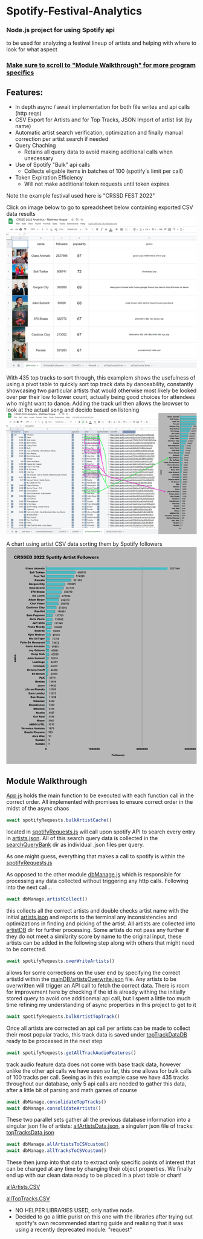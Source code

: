 # Spotify-Festival-Analytics
### Node.js project for using Spotify api
to be used for analyzing a festival lineup of artists and helping with where to look for what aspect

### [Make sure to scroll to "Module Walkthrough" for more program specifics](https://github.com/MatthewHoque/Spotify-Festival-Analytics/edit/main/README.md#module-walkthrough)
## Features:
  * In depth async / await implementation for both file writes and api calls (http reqs)  
  * CSV Export for Artists and for Top Tracks, JSON Import of artist list (by name)
  * Automatic artist search verification, optimization and finally manual correction per artist search if needed
  * Query Chaching
    * Retains all query data to avoid making additional calls when unecessary
  * Use of Spotify "Bulk" api calls
    * Collects eligable items in batches of 100 (spotify's limit per call)
  * Token Expiration Efficiency
    * Will not make additional token requests until token expires  

Note the example festival used here is "CRSSD FEST 2022"

Click on image below to go to spreadsheet below containing exported CSV data results
[![video discussion](https://github.com/MatthewHoque/Spotify-Festival-Analytics/blob/main/readmeSources/googleSheet.jpg?raw=true)](https://docs.google.com/spreadsheets/d/1mtFT8Uqi2-639NRQHsrvIffb3SRx6czsqH5JREp7WNs/edit?usp=sharing)

With 435 top tracks to sort through, this examplem shows the usefulness of using a pivot table to quickly sort top track data by danceability, constantly showcasing two particular artists that would otherwise most likely be looked over per their low follower count, actually being good choices for attendees who might want to dance. Adding the track url then allows the browser to look at the actual song and decide based on listening
[![video discussion](https://github.com/MatthewHoque/Spotify-Festival-Analytics/blob/main/readmeSources/pivot.jpg?raw=true)](https://docs.google.com/spreadsheets/d/1mtFT8Uqi2-639NRQHsrvIffb3SRx6czsqH5JREp7WNs/edit#gid=502333132)

A chart using artist CSV data sorting them by Spotify followers
![byFollowers](https://github.com/MatthewHoque/Spotify-Festival-Analytics/blob/main/readmeSources/artistsByFollowers.jpg?raw=true)



## Module Walkthrough
[App.js](https://github.com/MatthewHoque/Spotify-Festival-Analytics/blob/main/app.js) holds the main function to be executed with each function call in the correct order. All implemented with promises to ensure correct order in the midst of the async chaos

 ```javascript
 await spotifyRequests.bulkArtistCache() 
 ```
located in [spotifyRequests.js](https://github.com/MatthewHoque/Spotify-Festival-Analytics/blob/main/spotifyRequests.js) will call upon spotify API to search every entry in [artists.json](https://github.com/MatthewHoque/Spotify-Festival-Analytics/blob/main/mainDB/artists.json). All of this search query data is collected in the [searchQueryBank](https://github.com/MatthewHoque/Spotify-Festival-Analytics/tree/main/searchQueryBank) dir as individual .json files per query.

As one might guess, everything that makes a call to spotify is within the [spotifyRequests.js](https://github.com/MatthewHoque/Spotify-Festival-Analytics/blob/main/spotifyRequests.js)

As opposed to the other module [dbManage.js](https://github.com/MatthewHoque/Spotify-Festival-Analytics/blob/main/dbManage.js) which is responsible for processing any data collected without triggering any http calls. Following into the next call...

 ```javascript
 await dbManage.artistCollect()
 ```
 
 this collects all the correct artists and double checks artist name with the initial [artists.json](https://github.com/MatthewHoque/Spotify-Festival-Analytics/blob/main/mainDB/artists.json) and reports to the terminal any inconsistencies and optimizations in finding and picking of the artist. All artists are collected into [artistDB](https://github.com/MatthewHoque/Spotify-Festival-Analytics/tree/main/artistDB) dir for further processing. Some artists do not pass any further if they do not meet a similarity score by name to the original input, these artists can be added in the following step along with others that might need to be corrected.
 
  ```javascript
 await spotifyRequests.overWriteArtists()
 ```
 
 allows for some corrections on the user end by specifying the correct artistId within the [mainDB/artistsOverwrite.json](https://github.com/MatthewHoque/Spotify-Festival-Analytics/blob/main/mainDB/artistsOverwrite.json) file. Any artists to be overwritten will trigger an API call to fetch the correct data. There is room for improvement here by checking if the id is already withing the initially stored query to avoid one additionmal api call, but I spent a little too much time refining my understanding of async properties in this project to get to it
 
  ```javascript
 await spotifyRequests.bulkArtistTopTrack()
 ```
 
 Once all artists are corrected an api call per artists can be made to collect their most popular tracks, this track data is saved under [topTrackDataDB](https://github.com/MatthewHoque/Spotify-Festival-Analytics/tree/main/topTracksDB) ready to be processed in the next step
 
   ```javascript
 await spotifyRequests.getAllTrackAudioFeatures()
 ```
 
track audio feature data does not come with base track data, however unlike the other api calls we have seen so far, this one allows for bulk calls of 100 tracks per call. Seeing as in this example case we have 435 tracks throughout our database, only 5 api calls are needed to gather this data, after a little bit of parsing and math games of course
 
 ```javascript
await dbManage.consolidateTopTracks()
await dbManage.consolidateArtists()
 ```
 These two parallel sets gather all the previous database information into a singular json file of artists: [allArtistsData.json](https://github.com/MatthewHoque/Spotify-Festival-Analytics/blob/main/mainDB/allArtistsData.json), a singularr json file of tracks: [topTracksData.json](https://github.com/MatthewHoque/Spotify-Festival-Analytics/blob/main/mainDB/topTracksData.json) 
 
 
  ```javascript
await dbManage.allArtistsToCSVcustom()
await dbManage.allTracksToCSVcustom()
 ```
 
 These then jump into that data to extract only specific points of interest that can be changed at any time by changing their object properties.
 We finally end up with our clean data ready to be placed in a pivot table or chart!
 
 [allArtists.CSV](https://github.com/MatthewHoque/Spotify-Festival-Analytics/blob/main/mainDB/allArtists.CSV)
 
 [allTopTracks.CSV](https://github.com/MatthewHoque/Spotify-Festival-Analytics/blob/main/mainDB/allTopTracks.CSV)

 
 * NO HELPER LIBRARIES USED, only native node.
  * Decided to go a little purist on this one with the libraries after trying out spotify's own recommended starting guide and realizing that it was using a recently deprecated    module: "request" 
 




